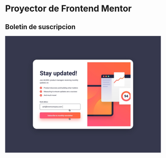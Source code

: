 # Proyector de Frontend Mentor

## Boletin de suscripcion
![boletin](./projecto-01/design/active-states.jpg)
